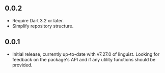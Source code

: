 ## 0.0.2

- Require Dart 3.2 or later.
- Simplify repository structure.

## 0.0.1

- Initial release, currently up-to-date with v7.27.0 of linguist.
  Looking for feedback on the package's API and
  if any utility functions should be provided.
  

